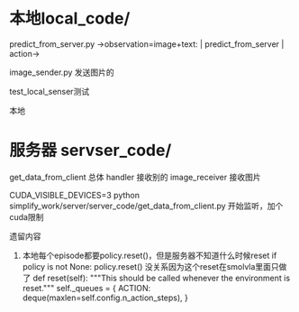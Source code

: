 # 本地local_code/



predict_from_server.py 
    ->observation=image+text:
    |
    predict_from_server
    |
    action->

image_sender.py 发送图片的

test_local_senser测试 

本地

# 服务器 servser_code/
get_data_from_client 总体
handler 接收别的
image_receiver 接收图片

CUDA_VISIBLE_DEVICES=3 python simplify_work/server/server_code/get_data_from_client.py  开始监听，加个cuda限制

遗留内容

1. 本地每个episode都要policy.reset()，但是服务器不知道什么时候reset
    if policy is not None:
        policy.reset()
    没关系因为这个reset在smolvla里面只做了
        def reset(self):
        """This should be called whenever the environment is reset."""
        self._queues = {
            ACTION: deque(maxlen=self.config.n_action_steps),
        }
